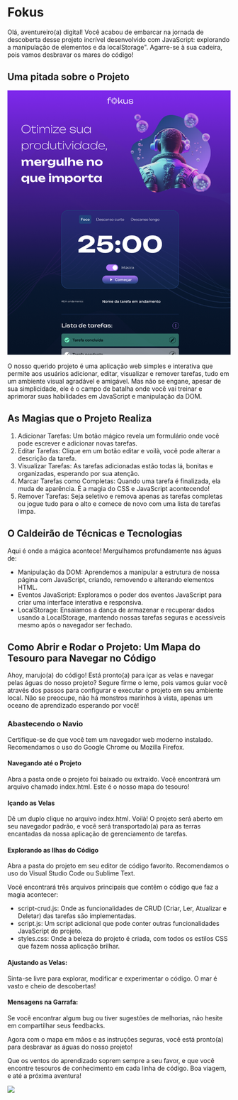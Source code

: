 
# Fokus

Olá, aventureiro(a) digital! Você acabou de embarcar na jornada de descoberta desse projeto incrível desenvolvido com JavaScript: explorando a manipulação de elementos e da localStorage". Agarre-se à sua cadeira, pois vamos desbravar os mares do código!

## Uma pitada sobre o Projeto

![](print.png)


O nosso querido projeto é uma aplicação web simples e interativa que permite aos usuários adicionar, editar, visualizar e remover tarefas, tudo em um ambiente visual agradável e amigável. Mas não se engane, apesar de sua simplicidade, ele é o campo de batalha onde você vai treinar e aprimorar suas habilidades em JavaScript e manipulação da DOM.

## As Magias que o Projeto Realiza

1. Adicionar Tarefas: Um botão mágico revela um formulário onde você pode escrever e adicionar novas tarefas.
2. Editar Tarefas: Clique em um botão editar e voilà, você pode alterar a descrição da tarefa.
3. Visualizar Tarefas: As tarefas adicionadas estão todas lá, bonitas e organizadas, esperando por sua atenção.
4. Marcar Tarefas como Completas: Quando uma tarefa é finalizada, ela muda de aparência. É a magia do CSS e JavaScript acontecendo!
5. Remover Tarefas: Seja seletivo e remova apenas as tarefas completas ou jogue tudo para o alto e comece de novo com uma lista de tarefas limpa.

## O Caldeirão de Técnicas e Tecnologias

Aqui é onde a mágica acontece! Mergulhamos profundamente nas águas de:

- Manipulação da DOM: Aprendemos a manipular a estrutura de nossa página com JavaScript, criando, removendo e alterando elementos HTML.
- Eventos JavaScript: Exploramos o poder dos eventos JavaScript para criar uma interface interativa e responsiva.
- LocalStorage: Ensaiamos a dança de armazenar e recuperar dados usando a LocalStorage, mantendo nossas tarefas seguras e acessíveis mesmo após o navegador ser fechado.

## Como Abrir e Rodar o Projeto: Um Mapa do Tesouro para Navegar no Código

Ahoy, marujo(a) do código! Está pronto(a) para içar as velas e navegar pelas águas do nosso projeto? Segure firme o leme, pois vamos guiar você através dos passos para configurar e executar o projeto em seu ambiente local. Não se preocupe, não há monstros marinhos à vista, apenas um oceano de aprendizado esperando por você!

### Abastecendo o Navio

Certifique-se de que você tem um navegador web moderno instalado. Recomendamos o uso do Google Chrome ou Mozilla Firefox.

#### Navegando até o Projeto

Abra a pasta onde o projeto foi baixado ou extraído.
Você encontrará um arquivo chamado index.html. Este é o nosso mapa do tesouro!


#### Içando as Velas

Dê um duplo clique no arquivo index.html. Voilà! O projeto será aberto em seu navegador padrão, e você será transportado(a) para as terras encantadas da nossa aplicação de gerenciamento de tarefas.

#### Explorando as Ilhas do Código

Abra a pasta do projeto em seu editor de código favorito. Recomendamos o uso do Visual Studio Code ou Sublime Text.

Você encontrará três arquivos principais que contêm o código que faz a magia acontecer:

- script-crud.js: Onde as funcionalidades de CRUD (Criar, Ler, Atualizar e Deletar) das tarefas são implementadas.
- script.js: Um script adicional que pode conter outras funcionalidades JavaScript do projeto.
- styles.css: Onde a beleza do projeto é criada, com todos os estilos CSS que fazem nossa aplicação brilhar.

#### Ajustando as Velas:

Sinta-se livre para explorar, modificar e experimentar o código. O mar é vasto e cheio de descobertas!

#### Mensagens na Garrafa:

Se você encontrar algum bug ou tiver sugestões de melhorias, não hesite em compartilhar seus feedbacks.

Agora com o mapa em mãos e as instruções seguras, você está pronto(a) para desbravar as águas do nosso projeto! 

Que os ventos do aprendizado soprem sempre a seu favor, e que você encontre tesouros de conhecimento em cada linha de código. Boa viagem, e até a próxima aventura!

![](https://media.tenor.com/cX92mi1p-NYAAAAd/coding-anime.gif)




